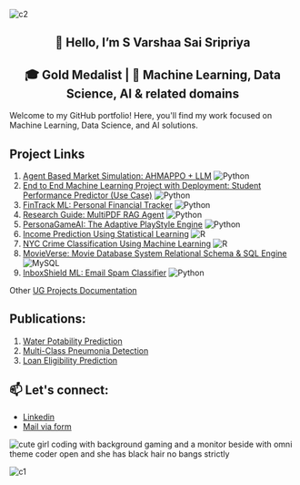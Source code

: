 ![c2](https://github.com/user-attachments/assets/0715411c-9de4-4a35-9468-b66015ad330c)

<div align="center">
  
## 👋 Hello, I’m S Varshaa Sai Sripriya

## 🎓 Gold Medalist | 🤖 Machine Learning, Data Science, AI & related domains 

</div> 

Welcome to my GitHub portfolio! Here, you'll find my work focused on Machine Learning, Data Science, and AI solutions. 

## Project Links

  1. [Agent Based Market Simulation: AHMAPPO + LLM](https://github.com/S-Varshaa-Sai-Sripriya/Agent-Based-Market-Simulation-AHMAPPO-with-LLM-Integration)      ![Python](https://img.shields.io/badge/Python-3776AB?style=flat-square&logo=python&logoColor=white)
  2. [End to End Machine Learning Project with Deployment: Student Performance Predictor (Use Case)](https://github.com/S-Varshaa-Sai-Sripriya/End-to-End-Machine-Learning-Project-with-Deployment-Student-Performance-Predictor)      ![Python](https://img.shields.io/badge/Python-3776AB?style=flat-square&logo=python&logoColor=white)
  3. [FinTrack ML: Personal Financial Tracker](https://github.com/S-Varshaa-Sai-Sripriya/FinTrack-ML)      ![Python](https://img.shields.io/badge/Python-3776AB?style=flat-square&logo=python&logoColor=white)
  4. [Research Guide: MultiPDF RAG Agent](https://github.com/S-Varshaa-Sai-Sripriya/Research-Guide-MultiPDF-RAG-Agent)      ![Python](https://img.shields.io/badge/Python-3776AB?style=flat-square&logo=python&logoColor=white)
  5. [PersonaGameAI: The Adaptive PlayStyle Engine](https://github.com/S-Varshaa-Sai-Sripriya/PersonaGameAI)      ![Python](https://img.shields.io/badge/Python-3776AB?style=flat-square&logo=python&logoColor=white)
  6. [Income Prediction Using Statistical Learning](https://github.com/S-Varshaa-Sai-Sripriya/Income-Prediction-Using-Statistical-Learning)      ![R](https://img.shields.io/badge/R-276DC3?style=flat-square&logo=r&logoColor=white)
  7. [NYC Crime Classification Using Machine Learning](https://github.com/S-Varshaa-Sai-Sripriya/NYC-Crime-Classification-Using-Machine-Learning)      ![R](https://img.shields.io/badge/R-276DC3?style=flat-square&logo=r&logoColor=white)
  8. [MovieVerse: Movie Database System Relational Schema & SQL Engine](https://github.com/S-Varshaa-Sai-Sripriya/Movie-Database-System-Relational-Schema-SQL-Engine)      ![MySQL](https://img.shields.io/badge/MySQL-4479A1?style=flat-square&logo=mysql&logoColor=white)
  9. [InboxShield ML: Email Spam Classifier](https://github.com/S-Varshaa-Sai-Sripriya/InboxShield-ML)      ![Python](https://img.shields.io/badge/Python-3776AB?style=flat-square&logo=python&logoColor=white)

Other [UG Projects Documentation](https://github.com/S-Varshaa-Sai-Sripriya/BTech-Projects-Portfolio-Documentation)

## Publications:

  1. [Water Potability Prediction](https://www.researchgate.net/publication/373908648_Machine_Learning_Methods_for_Balanced_and_Imbalanced_Datasets_to_Predict_Consumable_Water)
  2. [Multi-Class Pneumonia Detection](https://ieeexplore.ieee.org/document/9936750)
  3. [Loan Eligibility Prediction](https://ieeexplore.ieee.org/document/9951727)

## 📫 Let's connect: 

- [Linkedin](https://www.linkedin.com/in/varshaasaisheshadhri/)
- [Mail via form](https://forms.gle/4he63uTbjhTcTU5t5)

![cute girl coding with background gaming and a monitor beside with omni theme coder open and she has black hair no bangs strictly](https://github.com/user-attachments/assets/71a646ee-db7d-47a4-8a87-fd668e1298a3)

![c1](https://github.com/user-attachments/assets/796077c5-3157-41dd-8944-576da343d44c)
<!---
S-Varshaa-Sai-Sripriya/S-Varshaa-Sai-Sripriya is a ✨ special ✨ repository because its `README.md` (this file) appears on your GitHub profile.
You can click the Preview link to take a look at your changes.
--->

<!-- ![Top Langs](https://github-readme-stats.vercel.app/api/top-langs/?username=S-Varshaa-Sai-Sripriya&layout=compact&theme=react)  ![Varshaa's GitHub Stats](https://github-readme-stats.vercel.app/api?username=S-Varshaa-Sai-Sripriya&show_icons=true&theme=react&hide=contribs&count_private=true) ![Preferred language](https://img.shields.io/badge/Python-3776AB?style=flat-square&logo=python&logoColor=white) --!>
